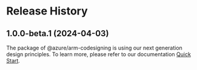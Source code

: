 # Release History
    
## 1.0.0-beta.1 (2024-04-03)

The package of @azure/arm-codesigning is using our next generation design principles. To learn more, please refer to our documentation [Quick Start](https://aka.ms/js-track2-quickstart).
